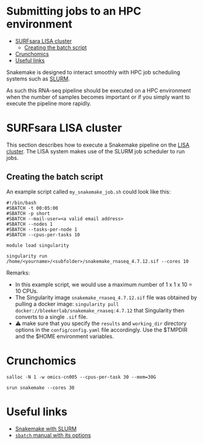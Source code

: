 # Submitting jobs to an HPC environment

<!-- MarkdownTOC autolink="true" levels="1,2,3" -->

- [SURFsara LISA cluster](#surfsara-lisa-cluster)
	- [Creating the batch script](#creating-the-batch-script)
- [Crunchomics](#crunchomics)
- [Useful links](#useful-links)

<!-- /MarkdownTOC -->


Snakemake is designed to interact smoothly with HPC job scheduling systems such as [SLURM](https://slurm.schedmd.com/overview.html).

As such this RNA-seq pipeline should be executed on a HPC environment when the number of samples becomes important or if you simply want to execute the pipeline more rapidly.

# SURFsara LISA cluster
This section describes how to execute a Snakemake pipeline on the [LISA cluster](https://userinfo.surfsara.nl/systems/lisa/description). 
The LISA system makes use of the SLURM job scheduler to run jobs. 

## Creating the batch script

An example script called `my_snakemake_job.sh` could look like this:  

```
#!/bin/bash          
#SBATCH -t 00:05:00 
#SBATCH -p short 
#SBATCH --mail-user=<a valid email address> 
#SBATCH --nodes 1
#SBATCH --tasks-per-node 1
#SBATCH --cpus-per-tasks 10

module load singularity

singularity run /home/<yourname>/<subfolder>/snakemake_rnaseq_4.7.12.sif --cores 10
```

Remarks:
- In this example script, we would use a maximum number of 1 x 1 x 10 = 10 CPUs.
- The Singularity image `snakemake_rnaseq_4.7.12.sif` file was obtained by pulling a docker image: `singularity pull docker://bleekerlab/snakemake_rnaseq:4.7.12`  that Singularity then converts to a single `.sif` file.
- :warning: make sure that you specify the `results` and `working_dir` directory options in the `config/config.yaml` file accordingly.  Use the $TMPDIR and the $HOME environment variables. 

# Crunchomics

`salloc -N 1 -w omics-cn005 --cpus-per-task 30 --mem=30G`

`srun snakemake --cores 30`


# Useful links
- [Snakemake with SLURM](https://accio.github.io/programming/2020/06/16/Snakemake-with-slurm.html)
- [`sbatch` manual with its options](https://slurm.schedmd.com/sbatch.html)

